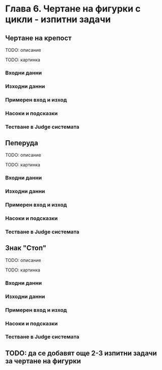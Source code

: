 # Глава 6. Чертане на фигурки с цикли - изпитни задачи


## Чертане на крепост

TODO: описание

TODO: картинка

### Входни данни

### Изходни данни

### Примерен вход и изход

### Насоки и подсказки

### Тестване в Judge системата


## Пеперуда

TODO: описание

TODO: картинка

### Входни данни

### Изходни данни

### Примерен вход и изход

### Насоки и подсказки

### Тестване в Judge системата


## Знак "Стоп"

TODO: описание

TODO: картинка

### Входни данни

### Изходни данни

### Примерен вход и изход

### Насоки и подсказки

### Тестване в Judge системата


## TODO: да се добавят още 2-3 изпитни задачи за чертане на фигурки

